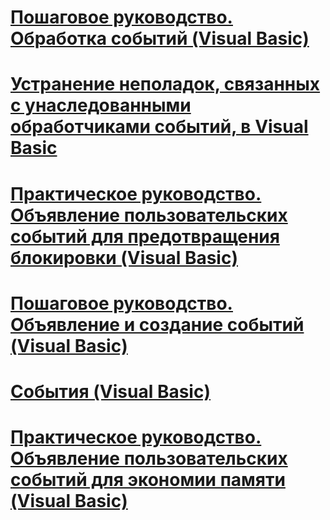 # [Пошаговое руководство. Обработка событий (Visual Basic)](walkthrough-handling-events.md)
# [Устранение неполадок, связанных с унаследованными обработчиками событий, в Visual Basic](troubleshooting-inherited-event-handlers.md)
# [Практическое руководство. Объявление пользовательских событий для предотвращения блокировки (Visual Basic)](how-to-declare-custom-events-to-avoid-blocking.md)
# [Пошаговое руководство. Объявление и создание событий (Visual Basic)](walkthrough-declaring-and-raising-events.md)
# [События (Visual Basic)](events.md)
# [Практическое руководство. Объявление пользовательских событий для экономии памяти (Visual Basic)](how-to-declare-custom-events-to-conserve-memory.md)
